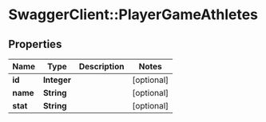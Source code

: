 # SwaggerClient::PlayerGameAthletes

## Properties
Name | Type | Description | Notes
------------ | ------------- | ------------- | -------------
**id** | **Integer** |  | [optional] 
**name** | **String** |  | [optional] 
**stat** | **String** |  | [optional] 


